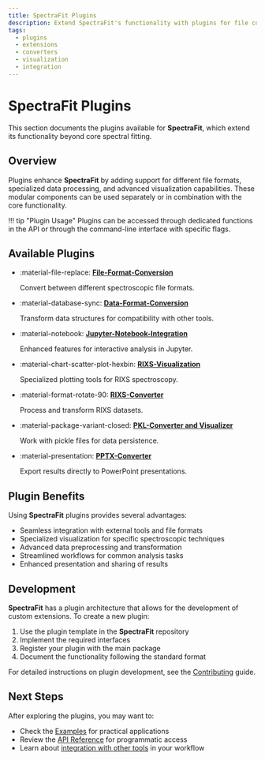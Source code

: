 ```yaml
---
title: SpectraFit Plugins
description: Extend SpectraFit's functionality with plugins for file conversion, data processing, and visualization
tags:
  - plugins
  - extensions
  - converters
  - visualization
  - integration
---
```


# SpectraFit Plugins

This section documents the plugins available for **SpectraFit**, which extend its functionality beyond core spectral fitting.

## Overview

Plugins enhance **SpectraFit** by adding support for different file formats, specialized data processing, and advanced visualization capabilities. These modular components can be used separately or in combination with the core functionality.

!!! tip "Plugin Usage"
    Plugins can be accessed through dedicated functions in the API or through the command-line interface with specific flags.

## Available Plugins

<div class="grid cards" markdown>

- :material-file-replace: **[File-Format-Conversion](file_converter.md)**

  Convert between different spectroscopic file formats.

- :material-database-sync: **[Data-Format-Conversion](data_converter.md)**

  Transform data structures for compatibility with other tools.

- :material-notebook: **[Jupyter-Notebook-Integration](jupyter_interface.md)**

  Enhanced features for interactive analysis in Jupyter.

- :material-chart-scatter-plot-hexbin: **[RIXS-Visualization](rixs_visualization.md)**

  Specialized plotting tools for RIXS spectroscopy.

- :material-format-rotate-90: **[RIXS-Converter](rixs_converter.md)**

  Process and transform RIXS datasets.

- :material-package-variant-closed: **[PKL-Converter and Visualizer](pkl_converter_visualization.md)**

  Work with pickle files for data persistence.

- :material-presentation: **[PPTX-Converter](pptx_converter.md)**

  Export results directly to PowerPoint presentations.

</div>

## Plugin Benefits

Using **SpectraFit** plugins provides several advantages:

- Seamless integration with external tools and file formats
- Specialized visualization for specific spectroscopic techniques
- Advanced data preprocessing and transformation
- Streamlined workflows for common analysis tasks
- Enhanced presentation and sharing of results

## Development

**SpectraFit** has a plugin architecture that allows for the development of custom extensions. To create a new plugin:

1. Use the plugin template in the **SpectraFit** repository
2. Implement the required interfaces
3. Register your plugin with the main package
4. Document the functionality following the standard format

For detailed instructions on plugin development, see the [Contributing](../contributing.md) guide.

## Next Steps

After exploring the plugins, you may want to:

- Check the [Examples](../examples/index.md) for practical applications
- Review the [API Reference](../api/converter_api.md) for programmatic access
- Learn about [integration with other tools](../doc/index.md) in your workflow
